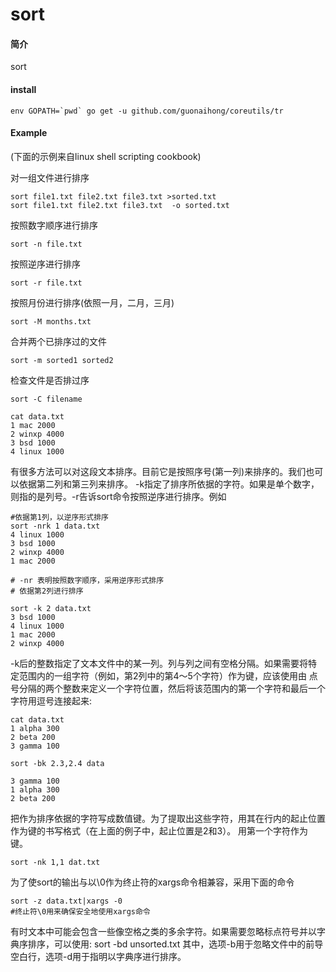 # sort

#### 简介
sort

#### install
```
env GOPATH=`pwd` go get -u github.com/guonaihong/coreutils/tr
```

#### Example
(下面的示例来自linux shell scripting cookbook)

对一组文件进行排序
```
sort file1.txt file2.txt file3.txt >sorted.txt
sort file1.txt file2.txt file3.txt  -o sorted.txt
```

按照数字顺序进行排序
```
sort -n file.txt
```

按照逆序进行排序
```
sort -r file.txt
```

按照月份进行排序(依照一月，二月，三月)
```
sort -M months.txt
```

合并两个已排序过的文件
```
sort -m sorted1 sorted2
```

检查文件是否排过序
```
sort -C filename
```

```
cat data.txt
1 mac 2000
2 winxp 4000
3 bsd 1000
4 linux 1000
```
有很多方法可以对这段文本排序。目前它是按照序号(第一列)来排序的。我们也可以依据第二列和第三列来排序。
-k指定了排序所依据的字符。如果是单个数字，则指的是列号。-r告诉sort命令按照逆序进行排序。例如
```
#依据第1列，以逆序形式排序
sort -nrk 1 data.txt
4 linux 1000
3 bsd 1000
2 winxp 4000
1 mac 2000

# -nr 表明按照数字顺序，采用逆序形式排序
# 依据第2列进行排序

sort -k 2 data.txt
3 bsd 1000
4 linux 1000
1 mac 2000
2 winxp 4000
```

-k后的整数指定了文本文件中的某一列。列与列之间有空格分隔。如果需要将特定范围内的一组字符（例如，第2列中的第4～5个字符）作为键，应该使用由
点号分隔的两个整数来定义一个字符位置，然后将该范围内的第一个字符和最后一个字符用逗号连接起来:
```
cat data.txt
1 alpha 300
2 beta 200
3 gamma 100

sort -bk 2.3,2.4 data

3 gamma 100
1 alpha 300
2 beta 200
```

把作为排序依据的字符写成数值键。为了提取出这些字符，用其在行内的起止位置作为键的书写格式（在上面的例子中，起止位置是2和3）。
用第一个字符作为键。
```
sort -nk 1,1 dat.txt
```
为了使sort的输出与以\0作为终止符的xargs命令相兼容，采用下面的命令
```
sort -z data.txt|xargs -0
#终止符\0用来确保安全地使用xargs命令
```
有时文本中可能会包含一些像空格之类的多余字符。如果需要忽略标点符号并以字典序排序，可以使用:
sort -bd unsorted.txt
其中，选项-b用于忽略文件中的前导空白行，选项-d用于指明以字典序进行排序。
```
